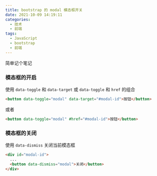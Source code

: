 ```yaml
---
title: bootstrap 的 modal 模态框开关
date: 2021-10-09 14:19:11
categories:
  - 技术
  - 前端
tags:
  - JavaScript
  - bootstrap
  - 前端
---
```


简单记个笔记

### 模态框的开启

使用 `data-toggle` 和 `data-target` 或 `data-toggle` 和 `href` 的组合

```html
<button data-toggle="modal" data-target="#modal-id">按钮</button>
```

或者

<!--more-->

```html
<button data-toggle="modal" #href="#modal-id">按钮</button>
```

### 模态框的关闭

使用 `data-dismiss` 关闭当前模态框

```html
<div id="modal-id">
  ...
  <button data-dismiss="modal">关闭</button>
</div>
```
